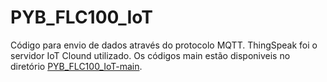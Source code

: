 # PYB_FLC100_IoT
Código para envio de dados através do protocolo MQTT. ThingSpeak foi o servidor IoT Clound utilizado. Os códigos main estão disponiveis no diretório [PYB_FLC100_IoT-main](https://github.com/EduardoDestefani/micropython-samples/tree/master/Codigo-fonte/MicroPython/Pyboard%20D-Series/PYB_FLC100_IoT/PYB_FLC100_IoT-main).
